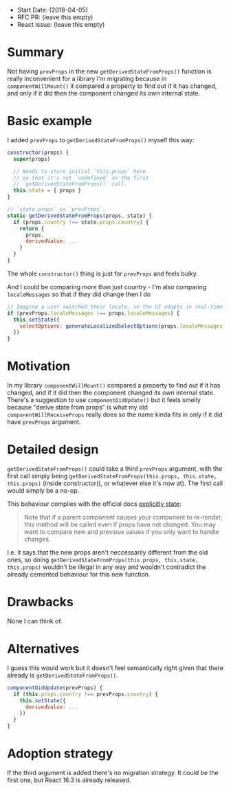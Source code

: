 - Start Date: (2018-04-05)
- RFC PR: (leave this empty)
- React Issue: (leave this empty)

# Summary

Not having `prevProps` in the new `getDerivedStateFromProps()` function is really inconvenient for a library I'm migrating because in `componentWillMount()` it compared a property to find out if it has changed, and only if it did then the component changed its own internal state.

# Basic example

I added `prevProps` to `getDerivedStateFromProps()` myself this way:

```js
constructor(props) {
  super(props)

  // Needs to store initial `this.props` here
  // so that it's not `undefined` on the first
  // `getDerivedStateFromProps()` call.
  this.state = { props }
}

// `state.props` is `prevProps`.
static getDerivedStateFromProps(props, state) {
  if (props.country !== state.props.country) {
    return {
      props,
      derivedValue: ...
    }
  }
}
```

The whole `constructor()` thing is just for `prevProps` and feels bulky.

And I could be comparing more than just country - I'm also comparing `localeMessages` so that if they did change then I do

```js
// Imagine a user switched their locale, so the UI adapts in real-time.
if (prevProps.localeMessages !== props.localeMessages) {
  this.setState({
    selectOptions: generateLocalizedSelectOptions(props.localeMessages)
  })
}
```

# Motivation

In my library `componentWillMount()` compared a property to find out if it has changed, and if it did then the component changed its own internal state. There's a suggestion to use `componentDidUpdate()` but it feels smelly because "derive state from props" is what my old `componentWillReceiveProps` really does so the name kinda fits in only if it did have `prevProps` argument.

# Detailed design

`getDerivedStateFromProps()` could take a third `prevProps` argument, with the first call simply being `getDerivedStateFromProps(this.props, this.state, this.props)` (inside constructor(), or whatever else it's now at). The first call would simply be a no-op.

This behaviour complies with the official docs [explicitly state](https://reactjs.org/docs/react-component.html#static-getderivedstatefromprops):

> Note that if a parent component causes your component to re-render, this method will be called even if props have not changed. You may want to compare new and previous values if you only want to handle changes.

I.e. it says that the new props aren't neccessarily different from the old ones, so doing `getDerivedStateFromProps(this.props, this.state, this.props)` wouldn't be illegal in any way and wouldn't contradict the already cemented behaviour for this new function.

# Drawbacks

None I can think of.

# Alternatives

I guess this would work but it doesn't feel semantically right given that there already is `getDerivedStateFromProps()`.

```js
componentDidUpdate(prevProps) {
  if (this.props.country !== prevProps.country) {
    this.setState({
      derivedValue: ...
    })
  }
}
```

# Adoption strategy

If the third argument is added there's no migration strategy. It could be the first one, but React 16.3 is already released.
